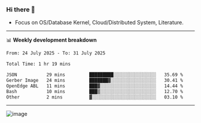 ### Hi there 👋
<!-- * Daily Meditation via Leetcode/Competitive-Programming. -->
* Focus on OS/Database Kernel, Cloud/Distributed System, Literature.

-------

📊 **Weekly development breakdown**
<!--START_SECTION:waka-->

```txt
From: 24 July 2025 - To: 31 July 2025

Total Time: 1 hr 19 mins

JSON           29 mins         █████████░░░░░░░░░░░░░░░░   35.69 %
Gerber Image   24 mins         ███████▓░░░░░░░░░░░░░░░░░   30.41 %
OpenEdge ABL   11 mins         ███▓░░░░░░░░░░░░░░░░░░░░░   14.44 %
Bash           10 mins         ███▒░░░░░░░░░░░░░░░░░░░░░   12.70 %
Other          2 mins          ▓░░░░░░░░░░░░░░░░░░░░░░░░   03.10 %
```

<!--END_SECTION:waka-->

-------

<!-- [![Leetcode Stats](https://leetcard.jacoblin.cool/hzhang413?font=Fira+Mono)](https://leetcode.com/fxrc) -->
![image](./cyberpunk-ghost-in-the-shell.gif)
<!--![image](./gis-archive.png)-->
